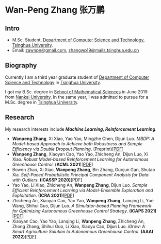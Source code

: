 # Wan-Peng Zhang 张万鹏

## Intro

- M.Sc. Student, [Department of Computer Science and Technology](http://www.cs.tsinghua.edu.cn/), [Tsinghua University](https://www.tsinghua.edu.cn).
- Email: zawnpn@gmail.com, zhangwp19@mails.tsinghua.edu.cn

## Biography

Currently I am a third year graduate student of [Department of Computer Science and Technology](http://www.cs.tsinghua.edu.cn/) in [Tsinghua University](https://www.tsinghua.edu.cn).

I got my B.Sc. degree in [School of Mathematical Sciences](https://math.nankai.edu.cn/) in June 2019 from [Nankai University](http://www.nankai.edu.cn/). In the same year, I was admitted to pursue for a M.Sc. degree in [Tsinghua University](https://www.tsinghua.edu.cn).

## Research

My research interests include ***Machine Learning, Reinforcement Learning***. 

- **Wanpeng Zhang**, Xi Xiao, Yao Yao, Mingzhe Chen, Dijun Luo. *MBDP: A Model-based Approach to Achieve both Robustness and Sample Efficiency via Double Dropout Planning*. (Preprint)[[PDF]](files/research_papers/mbdp.pdf)
- **Wanpeng Zhang**, Xiaoyan Cao, Yao Yao, Zhicheng An, Dijun Luo, Xi Xiao. *Robust Model-based Reinforcement Learning for Autonomous Greenhouse Control*. (**ACML 2021**)[[PDF]](files/research_papers/robust-control.pdf)
- Bowen Zhao, Xi Xiao, **Wanpeng Zhang**, Bin Zhang, Guojun Gan, Shutao Xia. *Self-Paced Probabilistic Principal Component Analysis for Data with Outliers*. **(ICASSP 2020)**[[PDF]](files/research_papers/sp-ppca.pdf)
- Yao Yao, Li Xiao, Zhicheng An, **Wanpeng Zhang**, Dijun Luo. *Sample Efficient Reinforcement Learning via Model-Ensemble Exploration and Exploitation*. **(ICRA 2021)**[[PDF]](files/research_papers/icra21.pdf)
- Zhicheng An, Xiaoyan Cao, Yao Yao, **Wanpeng Zhang**, Lanqing Li, Yue Wang, Shihui Guo, Dijun Luo. *A Simulator-based Planning Framework for Optimizing Autonomous Greenhouse Control Strategy*. **(ICAPS 2021)**[[PDF]](files/research_papers/icaps21.pdf)
- Xiaoyan Cao, Yao Yao, Lanqing Li, **Wanpeng Zhang**, Zhicheng An, Zhong Zhang, Shihui Guo, Li Xiao, Xiaoyu Cao, Dijun Luo. *iGrow: A Smart Agriculture Solution to Autonomous Greenhouse Control*. **(AAAI 2022)**[[PDF]](files/research_papers/igrow.pdf)
